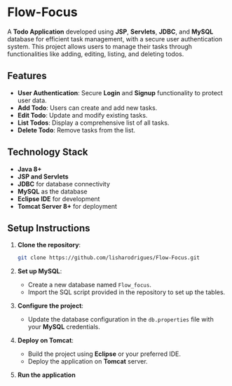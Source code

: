 # Flow-Focus

A **Todo Application** developed using **JSP**, **Servlets**, **JDBC**, and **MySQL** database for efficient task management, with a secure user authentication system. This project allows users to manage their tasks through functionalities like adding, editing, listing, and deleting todos.

## Features

- **User Authentication**: Secure **Login** and **Signup** functionality to protect user data.
- **Add Todo**: Users can create and add new tasks.
- **Edit Todo**: Update and modify existing tasks.
- **List Todos**: Display a comprehensive list of all tasks.
- **Delete Todo**: Remove tasks from the list.
  
## Technology Stack

- **Java 8+**
- **JSP and Servlets**
- **JDBC** for database connectivity
- **MySQL** as the database
- **Eclipse IDE** for development
- **Tomcat Server 8+** for deployment

## Setup Instructions

1. **Clone the repository**:
   ```bash
   git clone https://github.com/lisharodrigues/Flow-Focus.git
   ```

2. **Set up MySQL**:
   - Create a new database named `Flow_focus`.
   - Import the SQL script provided in the repository to set up the tables.

3. **Configure the project**:
   - Update the database configuration in the `db.properties` file with your **MySQL** credentials.

4. **Deploy on Tomcat**:
   - Build the project using **Eclipse** or your preferred IDE.
   - Deploy the application on **Tomcat** server.
     
5. **Run the application**

